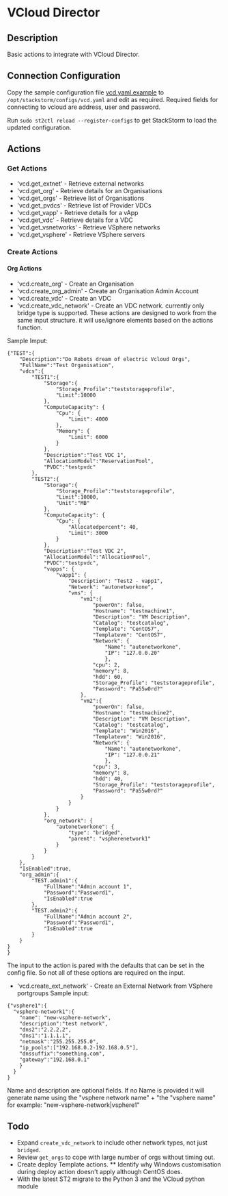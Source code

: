 # VCloud Director

## Description

Basic actions to integrate with VCloud Director.


## Connection Configuration

Copy the sample configuration file [vcd.yaml.example](./vcd.yaml.example) to `/opt/stackstorm/configs/vcd.yaml`
and edit as required. Required fields for connecting to vcloud are address, user and password.

Run `sudo st2ctl reload --register-configs` to get StackStorm to load the updated configuration.


## Actions
### Get Actions
* 'vcd.get_extnet' - Retrieve external networks  
* 'vcd.get_org' - Retrieve details for an Organisations 
* 'vcd.get_orgs' - Retrieve list of Organisations 
* 'vcd.get_pvdcs' - Retrieve list of Provider VDCs 
* 'vcd.get_vapp' - Retrieve details for a vApp 
* 'vcd.get_vdc' - Retrieve details for a VDC  
* 'vcd.get_vsnetworks' - Retrieve VSphere networks  
* 'vcd.get_vsphere' - Retrieve VSphere servers  

### Create Actions
#### Org Actions
* 'vcd.create_org' - Create an Organisation  
* 'vcd.create_org_admin' - Create an Organisation Admin Account 
* 'vcd.create_vdc' - Create an VDC  
* 'vcd.create_vdc_network' - Create an VDC network. currently only bridge type is supported.
These actions are designed to work from the same input structure. it will use/ignore elements based on the actions function.

Sample Imput:
```
{"TEST":{
    "Description":"Do Robots dream of electric Vcloud Orgs",
    "FullName":"Test Organisation",
    "vdcs":{
        "TEST1":{
            "Storage":{
                "Storage_Profile":"teststorageprofile",
                "Limit":10000
            },
            "ComputeCapacity": {
                "Cpu": {
                    "Limit": 4000
                },
                "Memory": {
                    "Limit": 6000
                }
            },            
            "Description":"Test VDC 1",
            "AllocationModel":"ReservationPool",
            "PVDC":"testpvdc"
        },
        "TEST2":{
            "Storage":{
                "Storage_Profile":"teststorageprofile",
                "Limit":10000,
                "Unit":"MB"
            },
            "ComputeCapacity": {
                "Cpu": {
                    "Allocatedpercent": 40,
                    "Limit": 3000
                }
            },
            "Description":"Test VDC 2",
            "AllocationModel":"AllocationPool",
            "PVDC":"testpvdc",
            "vapps": {
                "vapp1": {
                    "Description": "Test2 - vapp1",
                    "Network": "autonetworkone",
                    "vms": {
                        "vm1":{
                            "powerOn": false,
                            "Hostname": "testmachine1",
                            "Description": "VM Description",
                            "Catalog": "testcatalog",
                            "Template": "CentOS7",
                            "Templatevm": "CentOS7",
                            "Network": {
                                "Name": "autonetworkone",
                                "IP": "127.0.0.20"
                                },
                            "cpu": 2,
                            "memory": 8,
                            "hdd": 60,
                            "Storage_Profile": "teststorageprofile",
                            "Password": "Pa55w0rd?"                            
                        },
                        "vm2":{
                            "powerOn": false,
                            "Hostname": "testmachine2",
                            "Description": "VM Description",
                            "Catalog": "testcatalog",
                            "Template": "Win2016",
                            "Templatevm": "Win2016",
                            "Network": {
                                "Name": "autonetworkone",
                                "IP": "127.0.0.21"
                                },
                            "cpu": 3,
                            "memory": 8,
                            "hdd": 40,
                            "Storage_Profile": "teststorageprofile",
                            "Password": "Pa55w0rd?"                            
                        }
                    }
                }
            },
            "org_network": {
                "autonetworkone": {
                    "type": "bridged",
                    "parent": "vspherenetwork1"
                }
            }
        }
    },
    "IsEnabled":true,
    "org_admin":{
        "TEST.admin1":{
            "FullName":"Admin account 1",
            "Password":"Password1",
            "IsEnabled":true
        },
        "TEST.admin2":{
            "FullName":"Admin account 2",
            "Password":"Password1",
            "IsEnabled":true
        }
    }
}
}
```

The input to the action is pared with the defaults that can be set in the config file. So not all of these options are required on the input.

* 'vcd.create_ext_network' - Create an External Network from VSphere portgroups 
Sample input:
```
{"vsphere1":{
  "vsphere-network1":{
    "name": "new-vsphere-network",
    "description":"test network",
    "dns2":"2.2.2.2",
    "dns1":"1.1.1.1",
    "netmask":"255.255.255.0",
    "ip_pools":["192.168.0.2-192.168.0.5"],
    "dnssuffix":"something.com",
    "gateway":"192.168.0.1"
    }
  }
}
```
Name and description are optional fields. If no Name is provided it will generate name using the "vsphere network name" + "the "vsphere name"
for example: "new-vsphere-network|vsphere1"

## Todo
* Expand `create_vdc_network` to include other network types, not just `bridged`.
* Review `get_orgs` to cope with large number of orgs without timing out. 
* Create deploy Template actions.
** Identify why Windows customisation during deploy action doesn't apply although CentOS does.
* With the latest ST2 migrate to the Python 3 and the VCloud python module

